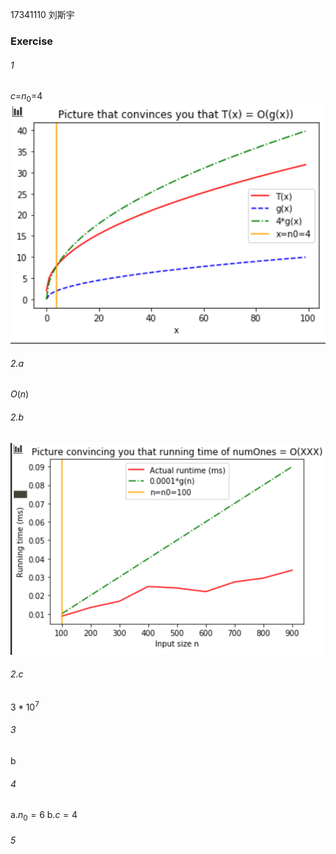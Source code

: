 17341110
刘斯宇


### Exercise
###### 1
$c$=$n_0$=4
![](./Images/1.png)

###### 2.a
$O(n)$

###### 2.b
![](./Images/2.png)

###### 2.c
$3*10^7$

###### 3
b

###### 4
a.$n_0=6$
b.$c=4$

###### 5
